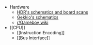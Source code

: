 * Hardware
	* [HDR's schematics and board scans](https://nintenfo.github.io/repository/systems/GBA/documentation/schematics/)
	* [Gekkio's schematics](https://github.com/Gekkio/gb-schematics)
	* [r/Gameboy wiki](https://gameboy.github.io/consoles/advance)
* [[CPU]]
	* [[Instruction Encoding]]
	* [[Bus Interface]]